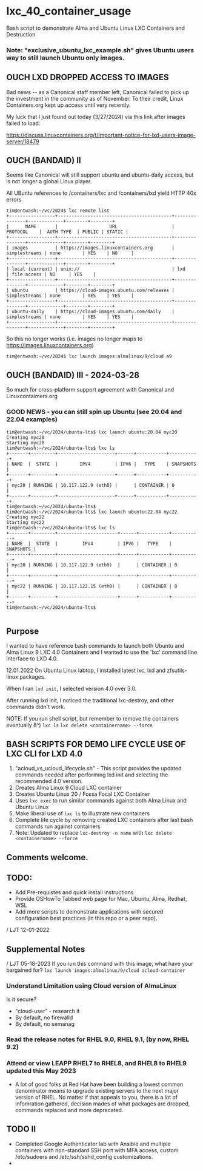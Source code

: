 # lxc_40_container_usage
Bash script to demonstrate Alma and Ubuntu Linux LXC Containers and Destruction

### Note: "exclusive_ubuntu_lxc_example.sh" gives Ubuntu users way to still launch Ubuntu only images.

## OUCH LXD DROPPED ACCESS TO IMAGES
Bad news -- as a Canonical staff member left, Canonical failed to pick up the investment in the community as of November.  To their credit, Linux Containers.org kept up access until very recently.

My luck that I just found out today (3/27/2024) via this link after images failed to load: 

https://discuss.linuxcontainers.org/t/important-notice-for-lxd-users-image-server/18479

## OUCH (BANDAID) II

Seems like Canonical will still support ubuntu and ubuntu-daily access, but is not longer a global Linux player.

All UBuntu references to /containers/lxc and /containers/lxd yield HTTP 40x errors 

```
tim@entwash:~/vc/2024$ lxc remote list
+-----------------+------------------------------------------+---------------+-------------+--------+--------+
|      NAME       |                   URL                    |   PROTOCOL    |  AUTH TYPE  | PUBLIC | STATIC |
+-----------------+------------------------------------------+---------------+-------------+--------+--------+
| images          | https://images.linuxcontainers.org       | simplestreams | none        | YES    | NO     |
+-----------------+------------------------------------------+---------------+-------------+--------+--------+
| local (current) | unix://                                  | lxd           | file access | NO     | YES    |
+-----------------+------------------------------------------+---------------+-------------+--------+--------+
| ubuntu          | https://cloud-images.ubuntu.com/releases | simplestreams | none        | YES    | YES    |
+-----------------+------------------------------------------+---------------+-------------+--------+--------+
| ubuntu-daily    | https://cloud-images.ubuntu.com/daily    | simplestreams | none        | YES    | YES    |
+-----------------+------------------------------------------+---------------+-------------+--------+--------+
```

So this no longer works (i.e. images no longer maps to https://images.linuxcontainers.org)
```
tim@entwash:~/vc/2024$ lxc launch images:almalinux/9/cloud a9
```
## OUCH (BANDAID) III  - 2024-03-28
So much for cross-platform support agreement with Canonical and Linuxcontaimers.org

### GOOD NEWS - you can still spin up Ubuntu (see 20.04 and 22.04 examples)

```
tim@entwash:~/vc/2024/ubuntu-lts$ lxc launch ubuntu:20.04 myc20
Creating myc20
Starting myc20                              
tim@entwash:~/vc/2024/ubuntu-lts$ lxc ls
+-------+---------+---------------------+------+-----------+-----------+
| NAME  |  STATE  |        IPV4         | IPV6 |   TYPE    | SNAPSHOTS |
+-------+---------+---------------------+------+-----------+-----------+
| myc20 | RUNNING | 10.117.122.9 (eth0) |      | CONTAINER | 0         |
+-------+---------+---------------------+------+-----------+-----------+
tim@entwash:~/vc/2024/ubuntu-lts$
tim@entwash:~/vc/2024/ubuntu-lts$ lxc launch ubuntu:22.04 myc22
Creating myc22
Starting myc22                                
tim@entwash:~/vc/2024/ubuntu-lts$ lxc ls
+-------+---------+----------------------+------+-----------+-----------+
| NAME  |  STATE  |         IPV4         | IPV6 |   TYPE    | SNAPSHOTS |
+-------+---------+----------------------+------+-----------+-----------+
| myc20 | RUNNING | 10.117.122.9 (eth0)  |      | CONTAINER | 0         |
+-------+---------+----------------------+------+-----------+-----------+
| myc22 | RUNNING | 10.117.122.15 (eth0) |      | CONTAINER | 0         |
+-------+---------+----------------------+------+-----------+-----------+
tim@entwash:~/vc/2024/ubuntu-lts$ 


```


## Purpose

I wanted to have reference bash commands to launch both Ubuntu and Alma Linux 9 LXC 4.0 Containers and I wanted to use the 'lxc' command line interface to LXD 4.0.

12.01.2022  On Ubuntu Linux labtop, I installed latest lxc, lxd and zfsutils-linux packages.

When I ran ```lxd init```, I selected version 4.0 over 3.0.

After running lxd init, I noticed the traditional lxc-destroy, and other commands didn't work.

NOTE:  If you run shell script, but remember to remove the containers eventually 8^)
  ```lxc ls```
  ```lxc delete <containername> --force```

## BASH SCRIPTS FOR DEMO LIFE CYCLE USE OF LXC CLI for LXD 4.0

1. "acloud_vs_ucloud_lifecycle.sh" - This script provides the updated commands needed after performing lxd init and selecting the recommended 4.0 version.
2. Creates Alma Linux 9 Cloud LXC container
3. Creates Ubuntu Linux 20 / Fossa Focal LXC Container
4. Uses ```lxc exec``` to run similar commands against both Alma Linux and Ubuntu Linux 
5. Make liberal use of ```lxc ls``` to illustrate new containers 
6. Complete life cycle by removing created LXC containers after last bash commands run against containers
7. Note:  Updated to replace ```lxc-destroy -n name``` with ```lxc delete <containername> --force```
## Comments welcome.

## TODO:
  - Add Pre-requistes and quick install instructions
  - Provide OSHowTo Tabbed web page for Mac, Ubuntu, Alma, Redhat, WSL
  - Add more scripts to demonstrate applications with secured configuration best practices (in this repo or a peer repo).

/ LJT 12-01-2022

## Supplemental Notes
/ LJT 05-18-2023
If you run this command with this image, what have your bargained for?
  ```lxc launch images:almalinux/9/cloud acloud-container```

### Understand Limitation using Cloud version of AlmaLinux
Is it secure?   
  - "cloud-user" - research it
  - By default, no firewalld
  - By default, no semanag

### Read the release notes for RHEL 9.0, RHEL 9.1, (by now, RHEL 9.2)

### Attend or view LEAPP RHEL7 to RHEL8, and RHEL8 to RHEL9 updated this May 2023
  - A lot of good folks at Red Hat have been building a lowest common denominator means to upgrade existing servers to the next major version of RHEL. No matter if that appeals to you, there is a lot of infomration gathered, decision mades of what packages are dropped, commands replaced and more deprecated. 
 
 ## TODO II
   - Completed Google Authenticator lab with Ansible and multiple containers with non-standard SSH port with MFA access, custom /etc/sudoers and /etc/ssh/sshd_config customizations.
   -



